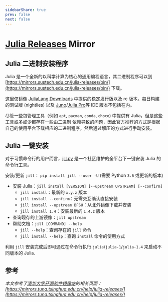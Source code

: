 ```yaml
---
sidebarShare: true
prev: false
next: false
---
```


# [Julia Releases](/julia-releases/) Mirror

## Julia 二进制安装程序

Julia 是一个全新的以科学计算为核心的通用编程语言，其二进制程序可以到 [https://mirrors.sustech.edu.cn/julia-releases/bin/](https://mirrors.sustech.edu.cn/julia-releases/bin/) 下载。

这里仅镜像 [JuliaLang Downloads](https://julialang.org/downloads/) 中提供的稳定发行版以及 rc 版本。每日构建的测试版 (nightlies) 以及 
[Juno](http://junolab.org/)/[Julia Pro](https://juliacomputing.com/products/juliapro)等 IDE 版本不包括在内。

尽管一些包管理工具（例如 `apt`, `pacman`, `conda`, `choco`) 中提供有 Julia，但是这些工具或多或少都存在一些由二进制
依赖导致的问题，因此官方推荐的方式是根据自己的使用平台下载相应的二进制程序，然后通过解压的方式进行手动安装。

## Julia 一键安装

对于习惯命令行的用户而言，[jill.py](https://github.com/johnnychen94/jill.py) 是一个社区维护的全平台下一键安装
Julia 的命令行工具。

安装/更新 `jill`： `pip install jill --user -U` (需要 Python `3.6` 或更新的版本)

* 安装 Julia：`jill install [VERSION] [--upstream UPSTREAM] [--confirm]`
  * `jill install`：最新的 `x.y.z` 版本
  * `jill install --confirm`：无需交互确认直接安装
  * `jill install --upstream BFSU`：从北外镜像下载并安装
  * `jill install 1.4`：安装最新的 `1.4.z` 版本
* 查询现存的上游镜像：`jill upstream`
* 帮助文档：`jill [COMMAND] --help`
  * `jill --help`：查询存在的 `jill` 命令
  * `jill install --help`：查询 `install` 命令的使用方式

利用 `jill` 安装完成后即可通过在命令行执行 `julia`/`julia-1`/`julia-1.4` 来启动不同版本的 Julia.

## 参考

*本文参考了[清华大学开源软件镜像站](https://mirrors.tuna.tsinghua.edu.cn/)的相关页面：[https://mirrors.tuna.tsinghua.edu.cn/help/julia-releases/](https://mirrors.tuna.tsinghua.edu.cn/help/julia-releases/)*


